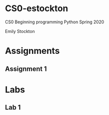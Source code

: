 # CS0-estockton
CS0 Beginning programming Python 
Spring 2020

Emily Stockton

# Assignments

## Assignment 1

# Labs
## Lab 1